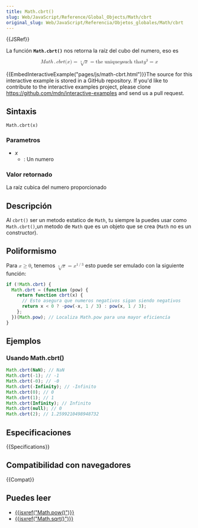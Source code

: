 ```yaml
---
title: Math.cbrt()
slug: Web/JavaScript/Reference/Global_Objects/Math/cbrt
original_slug: Web/JavaScript/Referencia/Objetos_globales/Math/cbrt
---
```


{{JSRef}}

La función **`Math.cbrt()`** nos retorna la raíz del cubo del numero, eso es

<math display="block"><semantics><mrow><mstyle mathvariant="monospace"><mrow><mi>M</mi><mi>a</mi><mi>t</mi><mi>h</mi><mo>.</mo><mi>c</mi><mi>b</mi><mi>r</mi><mi>t</mi><mo stretchy="false">(</mo><mi>x</mi><mo stretchy="false">)</mo></mrow></mstyle><mo>=</mo><mroot><mi>x</mi><mn>3</mn></mroot><mo>=</mo><mtext>the unique</mtext><mspace width="thickmathspace"></mspace><mi>y</mi><mspace width="thickmathspace"></mspace><mtext>such that</mtext><mspace width="thickmathspace"></mspace><msup><mi>y</mi><mn>3</mn></msup><mo>=</mo><mi>x</mi></mrow><annotation encoding="TeX">\mathtt{Math.cbrt(x)} = \sqrt[3]{x} = \text{un unico} \; y \; \text{de tal manera que} \; y^3 = x</annotation></semantics></math>

{{EmbedInteractiveExample("pages/js/math-cbrt.html")}}The source for this interactive example is stored in a GitHub repository. If you'd like to contribute to the interactive examples project, please clone <https://github.com/mdn/interactive-examples> and send us a pull request.

## Sintaxis

```
Math.cbrt(x)
```

### Parametros

- _x_
  - : Un numero

### Valor retornado

La raíz cubica del numero proporcionado

## Descripción

Al `cbrt()` ser un metodo estatico de `Math`, tu siempre la puedes usar como `Math.cbrt()`,un metodo de `Math` que es un objeto que se crea (`Math` no es un constructor).

## Poliformismo

Para <math><semantics><mrow><mi>x</mi><mo>≥</mo><mn>0</mn></mrow><annotation encoding="TeX">x \geq 0</annotation></semantics></math>, tenemos <math><semantics><mrow><mroot><mi>x</mi><mn>3</mn></mroot><mo>=</mo><msup><mi>x</mi><mrow><mn>1</mn><mo>/</mo><mn>3</mn></mrow></msup></mrow><annotation encoding="TeX">\sqrt[3]{x} = x^{1/3}</annotation></semantics></math> esto puede ser emulado con la siguiente función:

```js
if (!Math.cbrt) {
  Math.cbrt = (function (pow) {
    return function cbrt(x) {
      // Esto asegura que numeros negativos sigan siendo negativos
      return x < 0 ? -pow(-x, 1 / 3) : pow(x, 1 / 3);
    };
  })(Math.pow); // Localiza Math.pow para una mayor eficiencía
}
```

## Ejemplos

### Usando Math.cbrt()

```js
Math.cbrt(NaN); // NaN
Math.cbrt(-1); // -1
Math.cbrt(-0); // -0
Math.cbrt(-Infinity); // -Infinito
Math.cbrt(0); // 0
Math.cbrt(1); // 1
Math.cbrt(Infinity); // Infinito
Math.cbrt(null); // 0
Math.cbrt(2); // 1.2599210498948732
```

## Especificaciones

{{Specifications}}

## Compatibilidad con navegadores

{{Compat}}

## Puedes leer

- [{{jsxref("Math.pow()")}}](https://github.com/mdn/browser-compat-data)
- [{{jsxref("Math.sqrt()")}}](https://github.com/mdn/browser-compat-data)
